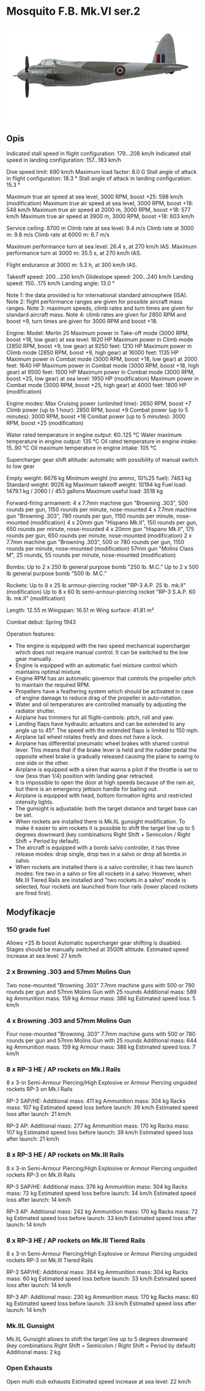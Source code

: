 ﻿# Mosquito F.B. Mk.VI ser.2

![mosquitofbmkvis2](../images/mosquitofbmkvis2.png)

## Opis

Indicated stall speed in flight configuration: 179...208 km/h
Indicated stall speed in landing configuration: 157...183 km/h

Dive speed limit: 690 km/h
Maximum load factor: 8.0 G
Stall angle of attack in flight configuration: 18.3 °
Stall angle of attack in landing configuration: 15.3 °

Maximum true air speed at sea level, 3000 RPM, boost +25: 598 km/h (modification)
Maximum true air speed at sea level, 3000 RPM, boost +18: 548 km/h
Maximum true air speed at 2000 m, 3000 RPM, boost +18: 577 km/h
Maximum true air speed at 3900 m, 3000 RPM, boost +18: 603 km/h

Service ceiling: 8700 m
Climb rate at sea level: 9.4 m/s
Climb rate at 3000 m: 9.8 m/s
Climb rate at 6000 m: 6.7 m/s

Maximum performance turn at sea level: 26.4 s, at 270 km/h IAS.
Maximum performance turn at 3000 m: 35.5 s, at 270 km/h IAS.

Flight endurance at 3000 m: 5.3 h, at 300 km/h IAS.

Takeoff speed: 200...230 km/h
Glideslope speed: 200...240 km/h
Landing speed: 150...175 km/h
Landing angle: 13.0 °

Note 1: the data provided is for international standard atmosphere (ISA).
Note 2: flight performance ranges are given for possible aircraft mass ranges.
Note 3: maximum speeds, climb rates and turn times are given for standard aircraft mass.
Note 4: climb rates are given for 2850 RPM and boost +9, turn times are given for 3000 RPM and boost +18.

Engine:
Model: Merlin 25
Maximum power in Take-off mode (3000 RPM, boost +18, low gear) at sea level: 1620 HP
Maximum power in Climb mode (2850 RPM, boost +9, low gear) at 9250 feet: 1210 HP
Maximum power in Climb mode (2850 RPM, boost +9, high gear) at 16000 feet: 1135 HP
Maximum power in Combat mode (3000 RPM, boost +18, low gear) at 2000 feet: 1640 HP
Maximum power in Combat mode (3000 RPM, boost +18, high gear) at 9500 feet: 1500 HP
Maximum power in Combat mode (3000 RPM, boost +25, low gear) at sea level: 1950 HP (modification)
Maximum power in Combat mode (3000 RPM, boost +25, high gear) at 4000 feet: 1800 HP (modification)

Engine modes:
Max Cruising power (unlimited time): 2650 RPM, boost +7
Climb power (up to 1 hour): 2850 RPM, boost +9
Combat power (up to 5 minutes): 3000 RPM, boost +18
Combat power (up to 5 minutes): 3000 RPM, boost +25 (modification)

Water rated temperature in engine output: 60..125 °C
Water maximum temperature in engine output: 135 °C
Oil rated temperature in engine intake: 15..90 °C
Oil maximum temperature in engine intake: 105 °C

Supercharger gear shift altitude: automatic with possibility of manual switch to low gear

Empty weight: 6676 kg
Minimum weight (no ammo, 10%25 fuel): 7463 kg
Standard weight: 9026 kg
Maximum takeoff weight: 10194 kg
Fuel load: 1479.1 kg / 2060 l / 453 gallons
Maximum useful load: 3518 kg

Forward-firing armament:
4 x 7.7mm machine gun "Browning .303", 500 rounds per gun, 1150 rounds per minute, nose-mounted
4 x 7.7mm machine gun "Browning .303", 780 rounds per gun, 1150 rounds per minute, nose-mounted (modification)
4 x 20mm gun "Hispano Mk.II", 150 rounds per gun, 650 rounds per minute, nose-mounted
4 x 20mm gun "Hispano Mk.II", 175 rounds per gun, 650 rounds per minute, nose-mounted (modification)
2 x 7.7mm machine gun "Browning .303", 500 or 780 rounds per gun, 1150 rounds per minute, nose-mounted (modification)
57mm gun "Molins Class M", 25 rounds, 55 rounds per minute, nose-mounted (modification)

Bombs:
Up to 2 x 250 lb general purpose bomb "250 lb. M.C."
Up to 2 x 500 lb general purpose bomb "500 lb. M.C."

Rockets:
Up to 8 x 25 lb armour-piercing rocket "RP-3 A.P. 25 lb. mk.II" (modification)
Up to 8 x 60 lb semi-armour-piercing rocket "RP-3 S.A.P. 60 lb. mk.II" (modification)

Length: 12.55 m
Wingspan: 16.51 m
Wing surface: 41.81 m²

Combat debut: Spring 1943

Operation features:
- The engine is equipped with the two speed mechanical supercharger which does not require manual control. It can be switched to the low gear manually.
- Engine is equipped with an automatic fuel mixture control which maintains optimal mixture.
- Engine RPM has an automatic governor that controls the propeller pitch to maintain the required RPM.
- Propellers have a feathering system which should be activated in case of engine damage to reduce drag of the propeller in auto-rotation.
- Water and oil temperatures are controlled manually by adjusting the radiator shutter.
- Airplane has trimmers for all flight-controls: pitch, roll and yaw.
- Landing flaps have hydraulic actuators and can be extended to any angle up to 45°. The speed with the extended flaps is limited to 150 mph.
- Airplane tail wheel rotates freely and does not have a lock.
- Airplane has differential pneumatic wheel brakes with shared control lever. This means that if the brake lever is held and the rudder pedal the opposite wheel brake is gradually released causing the plane to swing to one side or the other.
- Airplane is equipped with a siren that warns a pilot if the throttle is set to low (less than 1/4) position with landing gear retracted.
- It is impossible to open the door at high speeds because of the ram air, but there is an emergency jettison handle for bailing out.
- Airplane is equipped with head, bottom formation lights and restricted intensity lights.
- The gunsight is adjustable: both the target distance and target base can be set.
- When rockets are installed there is Mk.IIL gunsight modification. To make it easier to aim rockets it is possible to shift the target line up to 5 degrees downward (key combinations Right Shift + Semicolon / Right Shift + Period by default).
- The aircraft is equipped with a bomb salvo controller, it has three release modes: drop single, drop two in a salvo or drop all bombs in salvo.
- When rockets are installed there is a salvo controller, it has two launch modes: fire two in a salvo or fire all rockets in a salvo. However, when Mk.III Tiered Rails are installed and "two rockets in a salvo" mode is selected, four rockets are launched from four rails (lower placed rockets are fired first).

## Modyfikacje


### 150 grade fuel

Allows +25 lb boost
Automatic supercharger gear shifting is disabled. Stages should be manually switched at 3500ft altitude.
Estimated speed increase at sea level: 27 km/h

### 2 x Browning .303 and 57mm Molins Gun

Two nose-mounted "Browning .303" 7.7mm machine guns with 500 or 780 rounds per gun and 57mm Molins Gun with 25 rounds
Additional mass: 589 kg
Ammunition mass: 159 kg
Armour mass: 386 kg
Estimated speed loss: 5 km/h

### 4 x Browning .303 and 57mm Molins Gun

Four nose-mounted "Browning .303" 7.7mm machine guns with 500 or 780 rounds per gun and 57mm Molins Gun with 25 rounds
Additional mass: 644 kg
Ammunition mass: 159 kg
Armour mass: 386 kg
Estimated speed loss: 7 km/h﻿

### 8 х RP-3 HE / AP rockets on Mk.I Rails

8 х 3-in Semi-Armour Piercing/High Explosive or Armour Piercing unguided rockets RP-3 on Mk.I Rails

RP-3 SAP/HE:
Additional mass: 411 kg
Ammunition mass: 304 kg
Racks mass: 107 kg
Estimated speed loss before launch: 39 km/h
Estimated speed loss after launch: 21 km/h

RP-3 AP:
Additional mass: 277 kg
Ammunition mass: 170 kg
Racks mass: 107 kg
Estimated speed loss before launch: 39 km/h
Estimated speed loss after launch: 21 km/h﻿

### 8 х RP-3 HE / AP rockets on Mk.III Rails

8 х 3-in Semi-Armour Piercing/High Explosive or Armour Piercing unguided rockets RP-3 on Mk.III Rails

RP-3 SAP/HE:
Additional mass: 376 kg
Ammunition mass: 304 kg
Racks mass: 72 kg
Estimated speed loss before launch: 34 km/h
Estimated speed loss after launch: 14 km/h

RP-3 AP:
Additional mass: 242 kg
Ammunition mass: 170 kg
Racks mass: 72 kg
Estimated speed loss before launch: 33 km/h
Estimated speed loss after launch: 14 km/h﻿

### 8 х RP-3 HE / AP rockets on Mk.III Tiered Rails

8 х 3-in Semi-Armour Piercing/High Explosive or Armour Piercing unguided rockets RP-3 on Mk.III Tiered Rails

RP-3 SAP/HE:
Additional mass: 364 kg
Ammunition mass: 304 kg
Racks mass: 60 kg
Estimated speed loss before launch: 33 km/h
Estimated speed loss after launch: 14 km/h

RP-3 AP:
Additional mass: 230 kg
Ammunition mass: 170 kg
Racks mass: 60 kg
Estimated speed loss before launch: 33 km/h
Estimated speed loss after launch: 14 km/h

### Mk.IIL Gunsight

Mk.IIL Gunsight allows to shift the target line up to 5 degrees downward (key combinations Right Shift + Semicolon / Right Shift + Period by default)
Additional mass: 2 kg

### Open Exhausts

Open multi stub exhausts
Estimated speed increase at sea level: 22 km/h
